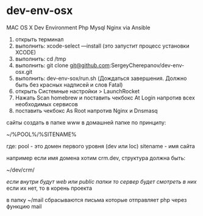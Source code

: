 # dev-env-osx
MAC OS X Dev Environment Php Mysql Nginx via Ansible

1. открыть терминал
2. выполнить: xcode-select —install (это запустит процесс установки XCODE)
3. выполнить: cd /tmp
4. выполнить: git clone git@github.com:SergeyCherepanov/dev-env-osx.git
5. выполнить: dev-env-sox/run.sh (Дождаться завершения. Должно быть без красных надписей и слов Fatal)
6. открыть Системные настройки > LaunchRocket
7. Нажать Scan homebrew и поставить чекбокс  At Login напротив всех необходимых сервисов
8. поставить чекбокс As Root напротив Nginx и Dnsmasq

сайты создать в папке www в домашней папке по принципу:

~/%POOL%/%SITENAME%

где:
pool - это домен первого уровня (dev или loc)
sitename - имя сайта

например если имя домена хотим crm.dev, структура должна быть:

~/dev/crm/

*если внутри будут web или public папки то сервер будет смотреть в них* если их нет, то в корень проекта

в папку ~/mail сбрасываются письма которые отправляет php через функцию mail
